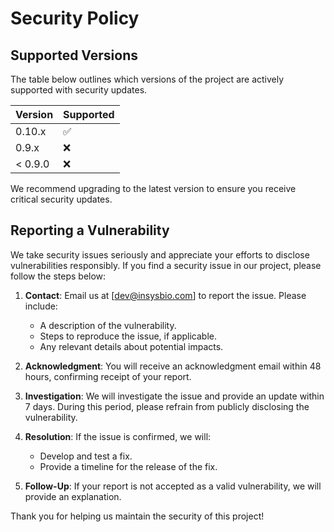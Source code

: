 # Security Policy

## Supported Versions

The table below outlines which versions of the project are actively supported with security updates. 

| Version | Supported          |
| ------- | ------------------ |
| 0.10.x  | :white_check_mark: |
| 0.9.x   | :x: |
| < 0.9.0 | :x: |

We recommend upgrading to the latest version to ensure you receive critical security updates.

## Reporting a Vulnerability

We take security issues seriously and appreciate your efforts to disclose vulnerabilities responsibly. If you find a security issue in our project, please follow the steps below:

1. **Contact**: Email us at [dev@insysbio.com] to report the issue. Please include:
   - A description of the vulnerability.
   - Steps to reproduce the issue, if applicable.
   - Any relevant details about potential impacts.

2. **Acknowledgment**: You will receive an acknowledgment email within 48 hours, confirming receipt of your report.

3. **Investigation**: We will investigate the issue and provide an update within 7 days. During this period, please refrain from publicly disclosing the vulnerability.

4. **Resolution**: If the issue is confirmed, we will:
   - Develop and test a fix.
   - Provide a timeline for the release of the fix.

5. **Follow-Up**: If your report is not accepted as a valid vulnerability, we will provide an explanation.

Thank you for helping us maintain the security of this project!
